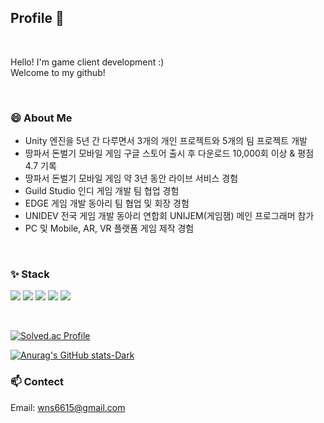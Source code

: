 ## Profile 💬

<br/>

  Hello! I'm game client development :) <br/>
  Welcome to my github!

<br/>

### 😄 About Me

* Unity 엔진을 5년 간 다루면서 3개의 개인 프로젝트와 5개의 팀 프로젝트 개발
* 땅파서 돈벌기 모바일 게임 구글 스토어 출시 후 다운로드 10,000회 이상 & 평점 4.7 기록
* 땅파서 돈벌기 모바일 게임 약 3년 동안 라이브 서비스 경험
* Guild Studio 인디 게임 개발 팀 협업 경험
* EDGE 게임 개발 동아리 팀 협업 및 회장 경험
* UNIDEV 전국 게임 개발 동아리 연합회 UNIJEM(게임잼) 메인 프로그래머 참가
* PC 및 Mobile, AR, VR 플랫폼 게임 제작 경험

<br/>

### ✨ Stack

<img src="https://img.shields.io/badge/C-A8B9CC?style=flat&logo=c&logoColor=white"> <img src="https://img.shields.io/badge/C++-00599C?style=flat&logo=cplusplus&logoColor=white"> <img src="https://img.shields.io/badge/CSharp-239120?style=flat&logo=csharp&logoColor=white"> <img src="https://img.shields.io/badge/Unity-FFFFFF?style=flat&logo=unity&logoColor=black"> <img src="https://img.shields.io/badge/Unreal-0E1128?style=flat&logo=unrealengine&logoColor=white">

<br/>

[![Solved.ac Profile](http://mazassumnida.wtf/api/v2/generate_badge?boj=gus6615)](https://solved.ac/gus6615/)

[![Anurag's GitHub stats-Dark](https://github-readme-stats.vercel.app/api?username=gus6615&show_icons=true&theme=dark#gh-dark-mode-only)](https://github.com/anuraghazra/github-readme-stats#gh-dark-mode-only)


### 📫 Contect

Email: wns6615@gmail.com <br/>


<!--
**gus6615/gus6615** is a ✨ _special_ ✨ repository because its `README.md` (this file) appears on your GitHub profile.

Here are some ideas to get you started:

- 🔭 I’m currently working on ...
- 🌱 I’m currently learning ...
- 👯 I’m looking to collaborate on ...
- 🤔 I’m looking for help with ...
- 💬 Ask me about ...
- 📫 How to reach me: ...
- 😄 Pronouns: ...
- ⚡ Fun fact: ...
-->
